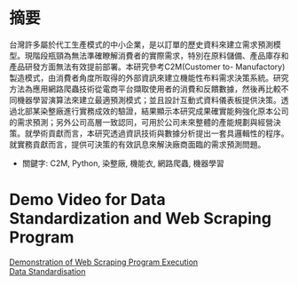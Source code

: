 # 摘要
台灣許多屬於代工生產模式的中小企業，是以訂單的歷史資料來建立需求預測模型。現階段瓶頸為無法準確瞭解消費者的實際需求，特別在原料儲備、產品庫存和產品研發方面無法有效提前部署。本研究參考C2M(Customer to- Manufactory)製造模式，由消費者角度所取得的外部資訊來建立機能性布料需求決策系統。研究方法為應用網路爬蟲技術從電商平台擷取使用者的消費和反饋數據，然後再比較不同機器學習演算法來建立最適預測模式；並且設計互動式資料儀表板提供決策。透過北部某染整廠進行實務成效的驗證，結果顯示本研究成果確實能夠強化原本公司的需求預測；另外公司高層一致認同，可用於公司未來整體的產能規劃與經營決策。就學術貢獻而言，本研究透過資訊技術與數據分析提出一套具邏輯性的程序。就實務貢獻而言，提供可決策的有效訊息來解決廠商面臨的需求預測問題。  
* 關鍵字: C2M, Python, 染整廠, 機能衣, 網路爬蟲, 機器學習  
# Demo Video for Data Standardization and Web Scraping Program
[Demonstration of Web Scraping Program Execution](https://www.youtube.com/embed/RYEOXuSwTiQ)   
[Data Standardisation](https://www.youtube.com/embed/RYEOXuSwTiQ)    
